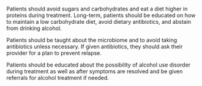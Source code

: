 Patients should avoid sugars and carbohydrates and eat a diet higher in proteins during treatment. Long-term, patients should be educated on how to maintain a low carbohydrate diet, avoid dietary antibiotics, and abstain from drinking alcohol.

Patients should be taught about the microbiome and to avoid taking antibiotics unless necessary. If given antibiotics, they should ask their provider for a plan to prevent relapse.

Patients should be educated about the possibility of alcohol use disorder during treatment as well as after symptoms are resolved and be given referrals for alcohol treatment if needed.